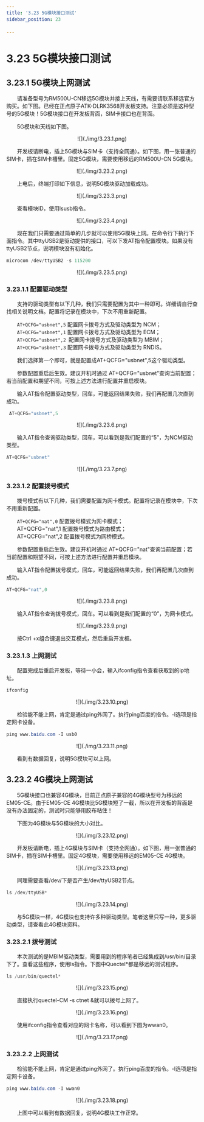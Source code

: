 ```yaml
---
title: '3.23 5G模块接口测试'
sidebar_position: 23

---
```


# 3.23 5G模块接口测试

## 3.23.1 5G模块上网测试

&emsp;&emsp;请准备型号为RM500U-CN移远5G模块并接上天线，有需要请联系移远官方购买。如下图。已经在正点原子ATK-DLRK3568开发板支持。注意必须是这种型号的5G模块！5G模块接口在开发板背面，SIM卡接口也在背面。

&emsp;&emsp;5G模块和天线如下图。


<center>
![](./img/3.23.1.png)
</center>

&emsp;&emsp;开发板请断电，插上5G模块与SIM卡（支持全网通）。如下图，用一张普通的SIM卡，插在SIM卡槽里。固定5G模块，需要使用移远的RM500U-CN 5G模块。

<center>
![](./img/3.23.2.png)
</center>

&emsp;&emsp;上电后，终端打印如下信息，说明5G模块驱动加载成功。

<center>
![](./img/3.23.3.png)
</center>

&emsp;&emsp;查看模块ID，使用lsusb指令。

<center>
![](./img/3.23.4.png)
</center>

&emsp;&emsp;现在我们只需要通过简单的几步就可以使用5G模块上网。在命令行下执行下面指令。其中ttyUSB2是驱动提供的接口，可以下发AT指令配置模块。如果没有ttyUSB2节点，说明模块没有初始化。

```c#
microcom /dev/ttyUSB2 -s 115200
```

<center>
![](./img/3.23.5.png)
</center>


### 3.23.1.1 配置驱动类型

&emsp;&emsp;支持的驱动类型有以下几种，我们只需要配置为其中一种即可。详细请自行查找相关说明文档。配置将记录在模块中，下次不用重新配置。

&emsp;&emsp;`AT+QCFG="usbnet",5` 配置网卡拨号方式及驱动类型为 NCM；<br />
&emsp;&emsp;`AT+QCFG="usbnet",1` 配置网卡拨号方式及驱动类型为 ECM；<br />
&emsp;&emsp;`AT+QCFG="usbnet",2 `配置网卡拨号方式及驱动类型为 MBIM；<br />
&emsp;&emsp;`AT+QCFG="usbnet",3` 配置网卡拨号方式及驱动类型为 RNDIS。

&emsp;&emsp;我们选择第一个即可，就是配置成AT+QCFG="usbnet",5这个驱动类型。

&emsp;&emsp;参数配置重启后生效。建议开机时通过 AT+QCFG="usbnet"查询当前配置；若当前配置和期望不同，可按上述方法进行配置并重启模块。

&emsp;&emsp;输入AT指令配置驱动类型，回车，可能返回结果失败，我们再配置几次直到成功。

```c#
 AT+QCFG="usbnet",5
```

<center>
![](./img/3.23.6.png)
</center>

&emsp;&emsp;输入AT指令查询驱动类型，回车，可以看到是我们配置的“5”，为NCM驱动类型。

```c#
AT+QCFG="usbnet"
```

<center>
![](./img/3.23.7.png)
</center>

### 3.23.1.2 配置拨号模式

&emsp;&emsp;拨号模式有以下几种，我们需要配置为网卡模式。配置将记录在模块中，下次不用重新配置。

&emsp;&emsp;`AT+QCFG="nat",0` 配置拨号模式为网卡模式；<br />
&emsp;&emsp;AT+QCFG="nat",1 配置拨号模式为路由模式；<br />
&emsp;&emsp;AT+QCFG="nat",2 配置拨号模式为网桥模式。<br />

&emsp;&emsp;参数配置重启后生效。建议开机时通过 AT+QCFG="nat"查询当前配置；若当前配置和期望不同，可按上述方法进行配置并重启模块。

&emsp;&emsp;输入AT指令配置拨号模式，回车，可能返回结果失败，我们再配置几次直到成功。

```c#
AT+QCFG="nat",0
```

<center>
![](./img/3.23.8.png)
</center>

&emsp;&emsp;输入AT指令查询拨号模式，回车。可以看到是我们配置的“0”，为网卡模式。

<center>
![](./img/3.23.9.png)
</center>

&emsp;&emsp;按Ctrl +x组合键退出交互模式，然后重启开发板。


### 3.23.1.3 上网测试

&emsp;&emsp;配置完成后重启开发板，等待一小会，输入ifconfig指令查看获取到的ip地址。

```c#
ifconfig
```

<center>
![](./img/3.23.10.png)
</center>

&emsp;&emsp;检验能不能上网，肯定是通过ping外网了。执行ping百度的指令。-I选项是指定网卡设备。

```c#
ping www.baidu.com -I usb0
```

<center>
![](./img/3.23.11.png)
</center>

&emsp;&emsp;看到有数据回复，说明5G模块可以上网。


## 3.23.2 4G模块上网测试

&emsp;&emsp;5G模块接口也兼容4G模块，目前正点原子兼容的4G模块型号为移远的EM05-CE。由于EM05-CE 4G模块比5G模块短了一截，所以在开发板的背面是没有办法固定的，测试时只能够用胶布粘住！

&emsp;&emsp;下图为4G模块与5G模块的大小对比。

<center>
![](./img/3.23.12.png)
</center>

&emsp;&emsp;开发板请断电，插上4G模块与SIM卡（支持全网通）。如下图，用一张普通的SIM卡，插在SIM卡槽里。固定4G模块，需要使用移远的EM05-CE 4G模块。

<center>
![](./img/3.23.13.png)
</center>

&emsp;&emsp;同理需要查看/dev/下是否产生/dev/ttyUSB2节点。

```c#
ls /dev/ttyUSB*
```

<center>
![](./img/3.23.14.png)
</center>

&emsp;&emsp;与5G模块一样，4G模块也支持许多种驱动类型。笔者这里只写一种，更多驱动类型，请查看此4G模块资料。


### 3.23.2.1 拨号测试

&emsp;&emsp;本次测试的是MBIM驱动类型，需要用到的程序笔者已经集成到/usr/bin/目录下了。查看这些程序，使用ls指令。下图中Quectel*都是移远的测试程序。

```c#
ls /usr/bin/quectel*
```

<center>
![](./img/3.23.15.png)
</center>

&emsp;&emsp;直接执行quectel-CM -s ctnet &就可以拨号上网了。

<center>
![](./img/3.23.16.png)
</center>

&emsp;&emsp;使用ifconfig指令查看对应的网卡名称，可以看到下图为wwan0。

<center>
![](./img/3.23.17.png)
</center>

### 3.23.2.2 上网测试

&emsp;&emsp;检验能不能上网，肯定是通过ping外网了。执行ping百度的指令。-I选项是指定网卡设备。

```c#
ping www.baidu.com -I wwan0
```

<center>
![](./img/3.23.18.png)
</center>

&emsp;&emsp;上图中可以看到有数据回复，说明4G模块工作正常。









